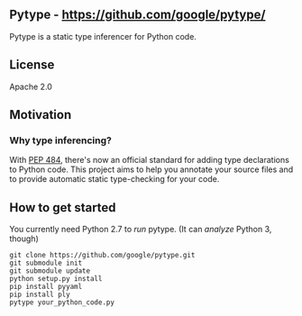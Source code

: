 ## Pytype - https://github.com/google/pytype/

Pytype is a static type inferencer for Python code.

## License
Apache 2.0

## Motivation
### Why type inferencing?

With [PEP 484](https://www.python.org/dev/peps/pep-0484/), there's now an
official standard for adding type declarations to Python code. This project
aims to help you annotate your source files and to provide automatic static
type-checking for your code.

## How to get started

You currently need Python 2.7 to *run* pytype. (It can *analyze* Python 3, though)

```
git clone https://github.com/google/pytype.git
git submodule init
git submodule update
python setup.py install
pip install pyyaml
pip install ply
pytype your_python_code.py
```
